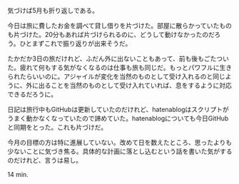 気づけば5月も折り返しである。

今日は旅に費したお金を調べて貸し借りを片づけた。部屋に散らかっていたものも片づけた。20分もあれば片づけられるのに、どうして動けなかったのだろう。ひとまずこれで振り返りが出来そうだ。

たかだか3日の旅だけれど、ふだん外に出ないこともあって、前も後もごたついた。疲れて何もする気がなくなるのは仕事も旅も同じだ。もっとパワフルに生きられたらいいのに。アジャイルが変化を当然のものとして受け入れるのと同じように、外に出ることを当然のものとして受け入れていれば、息をするように対応できるだろうに。

日記は旅行中もGitHubは更新していたのだけれど、hatenablogはスクリプトがうまく動かなくなっていたので諦めていた。hatenablogについても今日GitHubと同期をとった。これも片づけだ。

今月の目標の方は特に進展していない。改めて日を数えたところ、思ったよりも少ないことに気づき焦る。具体的な計画に落とし込むという話を書いた気がするのだけれど、言うは易し。

14 min.
